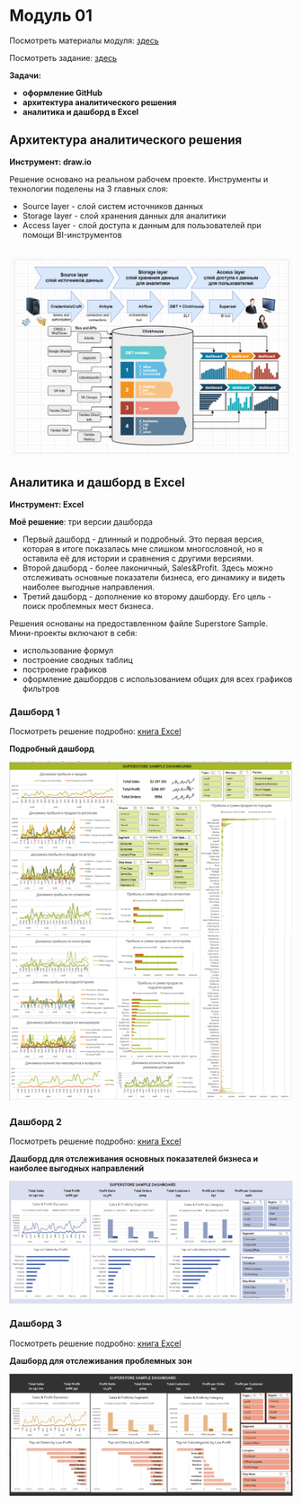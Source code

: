 # Модуль 01
Посмотреть материалы модуля: [здесь](https://github.com/Data-Learn/data-engineering/tree/master/DE-101%20Modules/Module01 "здесь") 


Посмотреть задание: [здесь](https://github.com/Data-Learn/data-engineering/tree/master/DE-101%20Modules/Module01/DE%20-%20101%20Lab%201.1 "здесь")


**Задачи:**
- **оформление GitHub**
- **архитектура аналитического решения**
- **аналитика и дашборд в Excel**

## Архитектура аналитического решения

**Инструмент: draw.io**


Решение основано на реальном рабочем проекте. Инструменты и технологии поделены на 3 главных слоя:
   - Source layer - слой систем источников данных
   - Storage layer - слой хранения данных для аналитики
   - Access layer - слой доступа к данным для пользователей при помощи BI-инструментов

   ![cover](https://github.com/Malakhova-Natalya/Data_Learn/blob/main/DE-101/Module_01/Homework_01.png)
 ---
 ## Аналитика и дашборд в Excel
 **Инструмент: Excel**
 
**Моё решение**: три версии дашборда
- Первый дашборд - длинный и подробный. Это первая версия, которая в итоге показалась мне слишком многословной, но я оставила её для истории и сравнения с другими версиями.
- Второй дашборд - более лаконичный, Sales&Profit. Здесь можно отслеживать основные показатели бизнеса, его динамику и видеть наиболее выгодные направления. 
- Третий дашборд - дополнение ко второму дашборду. Его цель - поиск проблемных мест бизнеса.


Решения основаны на предоставленном файле Superstore Sample. Мини-проекты включают в себя:
   - использование формул
   - построение сводных таблиц
   - построение графиков
   - оформление дашбордов с использованием общих для всех графиков фильтров


### Дашборд 1
Посмотреть решение подробно: [книга Excel](https://github.com/Malakhova-Natalya/Data_Learn/blob/main/DE-101/Module_01/Homework_02_version_01.xlsx "книга Excel")


**Подробный дашборд**


 ![cover](https://github.com/Malakhova-Natalya/Data_Learn/blob/main/DE-101/Module_01/dashboard_version_01_part_1.png)
 ![cover](https://github.com/Malakhova-Natalya/Data_Learn/blob/main/DE-101/Module_01/dashboard_version_01_part_2.png)

### Дашборд 2
Посмотреть решение подробно: [книга Excel](https://github.com/Malakhova-Natalya/Data_Learn/blob/main/DE-101/Module_01/Homework_02_version_02.xlsx "книга Excel")


**Дашборд для отслеживания основных показателей бизнеса и наиболее выгодных направлений**


 ![cover](https://github.com/Malakhova-Natalya/Data_Learn/blob/main/DE-101/Module_01/dashboard_version_02.png)

### Дашборд 3
Посмотреть решение подробно: [книга Excel](https://github.com/Malakhova-Natalya/Data_Learn/blob/main/DE-101/Module_01/Homework_02_version_03.xlsx "книга Excel")


**Дашборд для отслеживания проблемных зон**


 ![cover](https://github.com/Malakhova-Natalya/Data_Learn/blob/main/DE-101/Module_01/dashboard_version_03.png)
